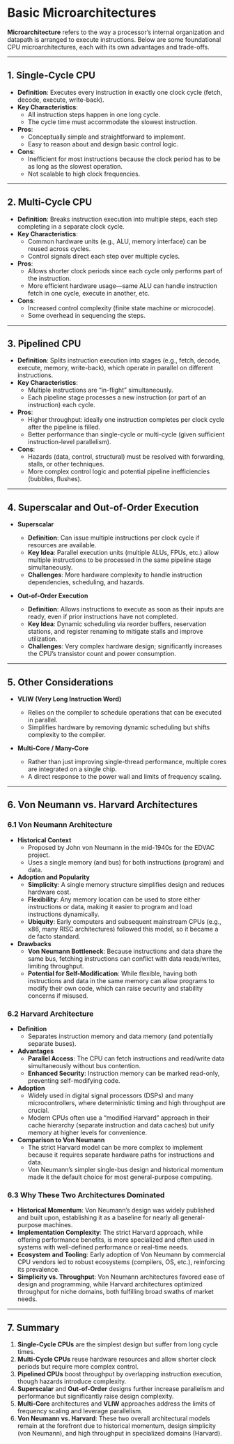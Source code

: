 # Basic Microarchitectures

**Microarchitecture** refers to the way a processor’s internal organization and datapath is arranged to execute instructions. Below are some foundational CPU microarchitectures, each with its own advantages and trade-offs.

---

## 1. Single-Cycle CPU
- **Definition**: Executes every instruction in exactly one clock cycle (fetch, decode, execute, write-back).  
- **Key Characteristics**:  
  - All instruction steps happen in one long cycle.  
  - The cycle time must accommodate the slowest instruction.  
- **Pros**:  
  - Conceptually simple and straightforward to implement.  
  - Easy to reason about and design basic control logic.  
- **Cons**:  
  - Inefficient for most instructions because the clock period has to be as long as the slowest operation.  
  - Not scalable to high clock frequencies.

---

## 2. Multi-Cycle CPU
- **Definition**: Breaks instruction execution into multiple steps, each step completing in a separate clock cycle.  
- **Key Characteristics**:  
  - Common hardware units (e.g., ALU, memory interface) can be reused across cycles.  
  - Control signals direct each step over multiple cycles.  
- **Pros**:  
  - Allows shorter clock periods since each cycle only performs part of the instruction.  
  - More efficient hardware usage—same ALU can handle instruction fetch in one cycle, execute in another, etc.  
- **Cons**:  
  - Increased control complexity (finite state machine or microcode).  
  - Some overhead in sequencing the steps.

---

## 3. Pipelined CPU
- **Definition**: Splits instruction execution into stages (e.g., fetch, decode, execute, memory, write-back), which operate in parallel on different instructions.  
- **Key Characteristics**:  
  - Multiple instructions are “in-flight” simultaneously.  
  - Each pipeline stage processes a new instruction (or part of an instruction) each cycle.  
- **Pros**:  
  - Higher throughput: ideally one instruction completes per clock cycle after the pipeline is filled.  
  - Better performance than single-cycle or multi-cycle (given sufficient instruction-level parallelism).  
- **Cons**:  
  - Hazards (data, control, structural) must be resolved with forwarding, stalls, or other techniques.  
  - More complex control logic and potential pipeline inefficiencies (bubbles, flushes).

---

## 4. Superscalar and Out-of-Order Execution
- **Superscalar**  
  - **Definition**: Can issue multiple instructions per clock cycle if resources are available.  
  - **Key Idea**: Parallel execution units (multiple ALUs, FPUs, etc.) allow multiple instructions to be processed in the same pipeline stage simultaneously.  
  - **Challenges**: More hardware complexity to handle instruction dependencies, scheduling, and hazards.

- **Out-of-Order Execution**  
  - **Definition**: Allows instructions to execute as soon as their inputs are ready, even if prior instructions have not completed.  
  - **Key Idea**: Dynamic scheduling via reorder buffers, reservation stations, and register renaming to mitigate stalls and improve utilization.  
  - **Challenges**: Very complex hardware design; significantly increases the CPU’s transistor count and power consumption.

---

## 5. Other Considerations
- **VLIW (Very Long Instruction Word)**  
  - Relies on the compiler to schedule operations that can be executed in parallel.  
  - Simplifies hardware by removing dynamic scheduling but shifts complexity to the compiler.

- **Multi-Core / Many-Core**  
  - Rather than just improving single-thread performance, multiple cores are integrated on a single chip.  
  - A direct response to the power wall and limits of frequency scaling.

---

## 6. Von Neumann vs. Harvard Architectures

### 6.1 Von Neumann Architecture
- **Historical Context**  
  - Proposed by John von Neumann in the mid-1940s for the EDVAC project.  
  - Uses a single memory (and bus) for both instructions (program) and data.  
- **Adoption and Popularity**  
  - **Simplicity**: A single memory structure simplifies design and reduces hardware cost.  
  - **Flexibility**: Any memory location can be used to store either instructions or data, making it easier to program and load instructions dynamically.  
  - **Ubiquity**: Early computers and subsequent mainstream CPUs (e.g., x86, many RISC architectures) followed this model, so it became a de facto standard.  
- **Drawbacks**  
  - **Von Neumann Bottleneck**: Because instructions and data share the same bus, fetching instructions can conflict with data reads/writes, limiting throughput.  
  - **Potential for Self-Modification**: While flexible, having both instructions and data in the same memory can allow programs to modify their own code, which can raise security and stability concerns if misused.

### 6.2 Harvard Architecture
- **Definition**  
  - Separates instruction memory and data memory (and potentially separate buses).  
- **Advantages**  
  - **Parallel Access**: The CPU can fetch instructions and read/write data simultaneously without bus contention.  
  - **Enhanced Security**: Instruction memory can be marked read-only, preventing self-modifying code.  
- **Adoption**  
  - Widely used in digital signal processors (DSPs) and many microcontrollers, where deterministic timing and high throughput are crucial.  
  - Modern CPUs often use a “modified Harvard” approach in their cache hierarchy (separate instruction and data caches) but unify memory at higher levels for convenience.
- **Comparison to Von Neumann**  
  - The strict Harvard model can be more complex to implement because it requires separate hardware paths for instructions and data.  
  - Von Neumann’s simpler single-bus design and historical momentum made it the default choice for most general-purpose computing.

### 6.3 Why These Two Architectures Dominated
- **Historical Momentum**: Von Neumann’s design was widely published and built upon, establishing it as a baseline for nearly all general-purpose machines.  
- **Implementation Complexity**: The strict Harvard approach, while offering performance benefits, is more specialized and often used in systems with well-defined performance or real-time needs.  
- **Ecosystem and Tooling**: Early adoption of Von Neumann by commercial CPU vendors led to robust ecosystems (compilers, OS, etc.), reinforcing its prevalence.  
- **Simplicity vs. Throughput**: Von Neumann architectures favored ease of design and programming, while Harvard architectures optimized throughput for niche domains, both fulfilling broad swaths of market needs.

---

## 7. Summary
1. **Single-Cycle CPUs** are the simplest design but suffer from long cycle times.  
2. **Multi-Cycle CPUs** reuse hardware resources and allow shorter clock periods but require more complex control.  
3. **Pipelined CPUs** boost throughput by overlapping instruction execution, though hazards introduce complexity.  
4. **Superscalar** and **Out-of-Order** designs further increase parallelism and performance but significantly raise design complexity.  
5. **Multi-Core** architectures and **VLIW** approaches address the limits of frequency scaling and leverage parallelism.  
6. **Von Neumann vs. Harvard**: These two overall architectural models remain at the forefront due to historical momentum, design simplicity (von Neumann), and high throughput in specialized domains (Harvard).

